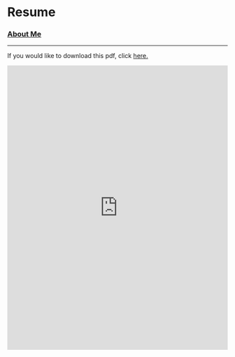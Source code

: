 <script src="https://kit.fontawesome.com/aba1d8c3e9.js" crossorigin="anonymous"></script>

# Resume

### [About Me](https://johnaceto.github.io/)

---
If you would like to download this pdf, click <a href ="https://johnaceto.github.io/assets/downloads/resume_fall19.pdf" download>here.</a>

<embed src="https://johnaceto.github.io/assets/downloads/resume_fall19.pdf" type="application/pdf" width="100%" height="650px" />